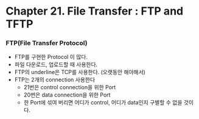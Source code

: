 # Chapter 21. File Transfer : FTP and TFTP

### FTP(File Transfer Protocol)

+ FTP를 구현한 Protocol 이 많다. 
+ 파일 다운로드, 업로드할 때 사용한다. 
+ FTP의 underline은 TCP를 사용한다. (오랫동안 해야해서)
+ FTP는 2개의 connection 사용한다
  - 21번은 control connection을 위한 Port
  - 20번은 data connection을 위한 Port
  - 한 Port에 섞여 버리면 어디가 control, 어디가 data인지 구별할 수 없을 것이다.
